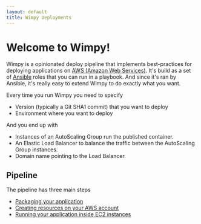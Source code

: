 ```yaml
---
layout: default
title: Wimpy Deployments
---
```


# Welcome to Wimpy!
Wimpy is a opinionated deploy pipeline that implements best-practices for deploying applications on [AWS (Amazon Web Services)](https://aws.amazon.com/).
It's build as a set of [Ansible](https://www.ansible.com/) roles that you can run in a playbook. And since it's ran by Ansible, it's really easy to extend Wimpy to do exactly what you want.

Every time you run Wimpy you need to specify
  - Version (typically a Git SHA1 commit) that you want to deploy
  - Environment where you want to deploy

And you end up with
- Instances of an AutoScaling Group run the published container.
- An Elastic Load Balancer to balance the traffic between the AutoScaling Group instances.
- Domain name pointing to the Load Balancer.

## Pipeline
The pipeline has three main steps
- [Packaging your application](building)
- [Creating resources on your AWS account](deploy)
- [Running your application inside EC2 instances](running)
